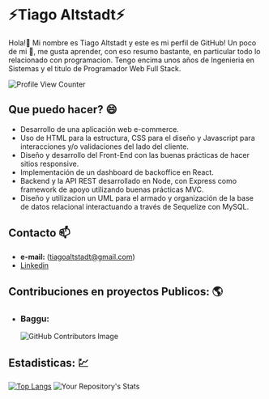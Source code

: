 # **⚡Tiago Altstadt⚡** 
Hola!👋 Mi nombre es Tiago Altstadt y este es mi perfil de GitHub! Un poco de mi 🤔, me gusta aprender, con eso resumo bastante, en particular todo lo relacionado con programacion. Tengo encima unos años de Ingenieria en Sistemas y el titulo de Programador Web Full Stack.

![Profile View Counter](https://komarev.com/ghpvc/?username=TiagoAltstadt)

## **Que puedo hacer?** 😄

- Desarrollo de una aplicación web e-commerce.
- Uso de HTML para la estructura, CSS para el diseño y Javascript para interacciones y/o validaciones del lado del cliente.
- Diseño y desarrollo del Front-End con las buenas prácticas de hacer sitios responsive.
- Implementación de un dashboard de backoffice en React.
- Backend y la API REST desarrollado en Node, con Express como framework de apoyo utilizando buenas prácticas MVC.
- Diseño y utilizacion un UML para el armado y organización de la base de datos relacional interactuando a través de Sequelize con MySQL.

## **Contacto** 📫
- **e-mail:** (tiagoaltstadt@gmail.com)
- [Linkedin](https://www.linkedin.com/in/tiago-altstadt-852b8615b/)

## **Contribuciones en proyectos Publicos:** :earth_americas:

- ### **Baggu:**
   ![GitHub Contributors Image](https://contrib.rocks/image?repo=TiagoAltstadt/Baggu-ecommerce)



## **Estadisticas:** :chart:

[![Top Langs](https://github-readme-stats.vercel.app/api/top-langs/?username=TiagoAltstadt&layout=compact)](https://github.com/anuraghazra/github-readme-stats) ![Your Repository's Stats](https://github-readme-stats.vercel.app/api?username=TiagoAltstadt&show_icons=true&theme=radical) 
    




